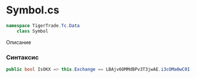 
# Symbol.cs
```csharp
namespace TigerTrade.Tc.Data  
    class Symbol
```

Описание

### Синтаксис
```csharp
public bool IsOKX => this.Exchange == LBAjv6OMMdBPv3T3jwAE.i3cOMa0wC0I(277801889 << 6 ^ 599418230);{ get; }
```
